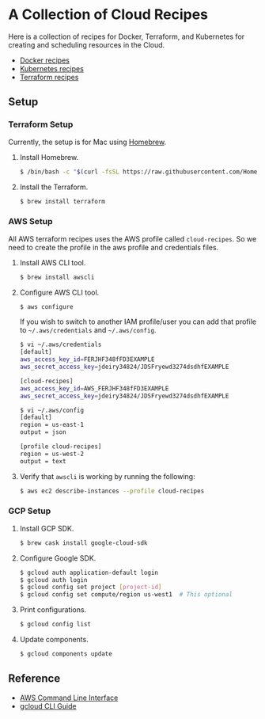 # A Collection of Cloud Recipes

Here is a collection of recipes for Docker, Terraform, and Kubernetes for creating and scheduling resources in the Cloud.

* [Docker recipes](docker)
* [Kubernetes recipes](kubernetes)
* [Terraform recipes](terraform)

## Setup

### Terraform Setup

Currently, the setup is for Mac using [Homebrew](https://brew.sh/).

1. Install Homebrew.

   ```bash
   $ /bin/bash -c "$(curl -fsSL https://raw.githubusercontent.com/Homebrew/install/master/install.sh)"
   ```

1. Install the Terraform.

   ```bash
   $ brew install terraform
   ```

### AWS Setup

All AWS terraform recipes uses the AWS profile called `cloud-recipes`. So we need to create the profile in the aws profile and credentials files.

1. Install AWS CLI tool.

   ```bash
   $ brew install awscli
   ```

1. Configure AWS CLI tool.

   ```bash
   $ aws configure
   ```

    If you wish to switch to another IAM profile/user you can add that profile to `~/.aws/credentials` and `~/.aws/config`.
    
    ```bash
    $ vi ~/.aws/credentials
    [default]
    aws_access_key_id=FERJHF348fFD3EXAMPLE
    aws_secret_access_key=jdeiry34824/JDSFryewd3274dsdhfEXAMPLE
    
    [cloud-recipes]
    aws_access_key_id=AWS_FERJHF348fFD3EXAMPLE
    aws_secret_access_key=jdeiry34824/JDSFryewd3274dsdhfEXAMPLE
    
    $ vi ~/.aws/config
    [default]
    region = us-east-1
    output = json
    
    [profile cloud-recipes]
    region = us-west-2
    output = text
    ```
   
1. Verify that `awscli` is working by running the following:

   ```bash
   $ aws ec2 describe-instances --profile cloud-recipes
   ```   

### GCP Setup

1. Install GCP SDK.

   ```bash
   $ brew cask install google-cloud-sdk
   ```

1. Configure Google SDK.

   ```bash
   $ gcloud auth application-default login
   $ gcloud auth login
   $ gcloud config set project [project-id]
   $ gcloud config set compute/region us-west1  # This optional
   ```

1. Print configurations.

   ```bash
   $ gcloud config list
   ```
   
1. Update components.

   ```bash
   $ gcloud components update
   ```   
   
## Reference

* [AWS Command Line Interface](https://aws.amazon.com/cli/)
* [gcloud CLI Guide](https://cloud.google.com/sdk/gcloud)  
